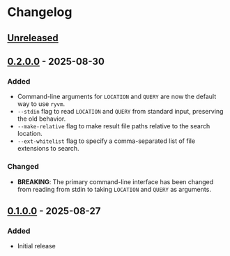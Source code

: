 # Changelog

## [Unreleased]

## [0.2.0.0] - 2025-08-30

### Added
- Command-line arguments for `LOCATION` and `QUERY` are now the default way to use `ryvm`.
- `--stdin` flag to read `LOCATION` and `QUERY` from standard input, preserving the old behavior.
- `--make-relative` flag to make result file paths relative to the search location.
- `--ext-whitelist` flag to specify a comma-separated list of file extensions to search.

### Changed
- **BREAKING**: The primary command-line interface has been changed from reading from stdin to taking `LOCATION` and `QUERY` as arguments.

## [0.1.0.0] - 2025-08-27

### Added
- Initial release

[unreleased]: https://github.com/someodd/ryvm/compare/v0.2.0.0...HEAD
[0.2.0.0]: https://github.com/someodd/ryvm/compare/v0.1.0.0...v0.2.0.0
[0.1.0.0]: https://github.com/someodd/ryvm/releases/tag/v0.1.0.0
